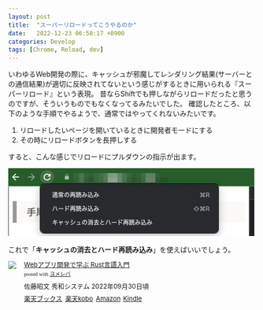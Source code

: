 ```yaml
---
layout: post
title:  "スーパーリロードってこうやるのか"
date:   2022-12-23 06:50:17 +0900
categories: Develop
tags: [Chrome, Reload, dev]
---
```


いわゆるWeb開発の際に、キャッシュが邪魔してレンダリング結果(サーバーとの通信結果)が適切に反映されてないという感じがするときに用いられる『スーパーリロード』という表現。
昔ならShiftでも押しながらリロードだったと思うのですが、そういうものでもなくなってるみたいでした。
確認したところ、以下のような手順でやるようで、通常ではやってくれないみたいです。

1. リロードしたいページを開いているときに開発者モードにする
2. その時にリロードボタンを長押しする

すると、こんな感じでリロードにプルダウンの指示が出ます。

![リロードにメニューが…](/assets/images/superreload.png)

これで「**キャッシュの消去とハード再読み込み**」を使えばいいでしょう。

<div class="booklink-box" style="text-align:left;padding-bottom:20px;font-size:small;zoom: 1;overflow: hidden;"><div class="booklink-image" style="float:left;margin:0 15px 10px 0;"><a href="//af.moshimo.com/af/c/click?a_id=1175594&p_id=56&pc_id=56&pl_id=637&s_v=b5Rz2P0601xu&url=http%3A%2F%2Fbooks.rakuten.co.jp%2Frb%2F17220670%2F" target="_blank" ><img src="https://thumbnail.image.rakuten.co.jp/@0_mall/book/cabinet/7315/9784798067315_1_4.jpg?_ex=200x200" style="border: none;" /></a><img src="//i.moshimo.com/af/i/impression?a_id=1175594&p_id=56&pc_id=56&pl_id=637" width="1" height="1" style="border:none;"></div><div class="booklink-info" style="line-height:120%;zoom: 1;overflow: hidden;"><div class="booklink-name" style="margin-bottom:10px;line-height:120%"><a href="//af.moshimo.com/af/c/click?a_id=1175594&p_id=56&pc_id=56&pl_id=637&s_v=b5Rz2P0601xu&url=http%3A%2F%2Fbooks.rakuten.co.jp%2Frb%2F17220670%2F" target="_blank" >Webアプリ開発で学ぶ Rust言語入門</a><img src="//i.moshimo.com/af/i/impression?a_id=1175594&p_id=56&pc_id=56&pl_id=637" width="1" height="1" style="border:none;"><div class="booklink-powered-date" style="font-size:8pt;margin-top:5px;font-family:verdana;line-height:120%">posted with <a href="https://yomereba.com" rel="nofollow" target="_blank">ヨメレバ</a></div></div><div class="booklink-detail" style="margin-bottom:5px;">佐藤昭文 秀和システム 2022年09月30日頃    </div><div class="booklink-link2" style="margin-top:10px;"><div class="shoplinkrakuten" style="display:inline;margin-right:5px"><a href="//af.moshimo.com/af/c/click?a_id=1175594&p_id=56&pc_id=56&pl_id=637&s_v=b5Rz2P0601xu&url=http%3A%2F%2Fbooks.rakuten.co.jp%2Frb%2F17220670%2F" target="_blank" >楽天ブックス</a><img src="//i.moshimo.com/af/i/impression?a_id=1175594&p_id=56&pc_id=56&pl_id=637" width="1" height="1" style="border:none;"></div><div class="shoplinkrakukobo" style="display:inline;margin-right:5px"><a href="//af.moshimo.com/af/c/click?a_id=1175594&p_id=56&pc_id=56&pl_id=637&s_v=b5Rz2P0601xu&url=https%3A%2F%2Fbooks.rakuten.co.jp%2Frk%2Fed7e99c3b21d339189ae281b6688416d%2F" target="_blank" >楽天kobo</a><img src="//i.moshimo.com/af/i/impression?a_id=1175594&p_id=56&pc_id=56&pl_id=637" width="1" height="1" style="border:none;"></div><div class="shoplinkamazon" style="display:inline;margin-right:5px"><a href="//af.moshimo.com/af/c/click?a_id=920708&p_id=170&pc_id=185&pl_id=4062&s_v=b5Rz2P0601xu&url=https%3A%2F%2Fwww.amazon.co.jp%2Fexec%2Fobidos%2FASIN%2F4798067318" target="_blank" >Amazon</a></div><div class="shoplinkkindle" style="display:inline;margin-right:5px"><a href="//af.moshimo.com/af/c/click?a_id=920708&p_id=170&pc_id=185&pl_id=4062&s_v=b5Rz2P0601xu&url=https%3A%2F%2Fwww.amazon.co.jp%2Fgp%2Fsearch%3Fkeywords%3DWeb%25E3%2582%25A2%25E3%2583%2597%25E3%2583%25AA%25E9%2596%258B%25E7%2599%25BA%25E3%2581%25A7%25E5%25AD%25A6%25E3%2581%25B6%2520Rust%25E8%25A8%2580%25E8%25AA%259E%25E5%2585%25A5%25E9%2596%2580%26__mk_ja_JP%3D%2583J%2583%255E%2583J%2583i%26url%3Dnode%253D2275256051" target="_blank" >Kindle</a></div>                              	  	  	  	  	</div></div><div class="booklink-footer" style="clear: left"></div></div>
